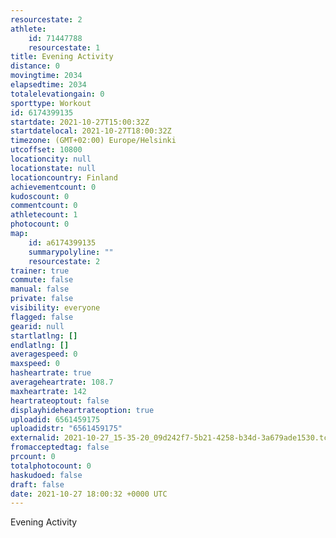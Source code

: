 ```yaml
---
resourcestate: 2
athlete:
    id: 71447788
    resourcestate: 1
title: Evening Activity
distance: 0
movingtime: 2034
elapsedtime: 2034
totalelevationgain: 0
sporttype: Workout
id: 6174399135
startdate: 2021-10-27T15:00:32Z
startdatelocal: 2021-10-27T18:00:32Z
timezone: (GMT+02:00) Europe/Helsinki
utcoffset: 10800
locationcity: null
locationstate: null
locationcountry: Finland
achievementcount: 0
kudoscount: 0
commentcount: 0
athletecount: 1
photocount: 0
map:
    id: a6174399135
    summarypolyline: ""
    resourcestate: 2
trainer: true
commute: false
manual: false
private: false
visibility: everyone
flagged: false
gearid: null
startlatlng: []
endlatlng: []
averagespeed: 0
maxspeed: 0
hasheartrate: true
averageheartrate: 108.7
maxheartrate: 142
heartrateoptout: false
displayhideheartrateoption: true
uploadid: 6561459175
uploadidstr: "6561459175"
externalid: 2021-10-27_15-35-20_09d242f7-5b21-4258-b34d-3a679ade1530.tcx
fromacceptedtag: false
prcount: 0
totalphotocount: 0
haskudoed: false
draft: false
date: 2021-10-27 18:00:32 +0000 UTC
---
```

Evening Activity